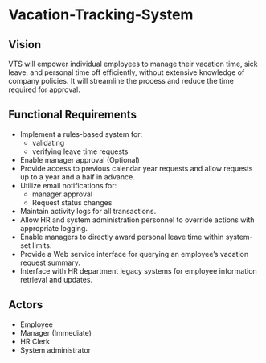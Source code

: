 # Vacation-Tracking-System

## Vision

VTS will empower individual employees to manage their vacation time, sick leave, and personal time off efficiently, without extensive knowledge of company policies. It will streamline the process and reduce the time required for approval.

## Functional Requirements

- Implement a rules-based system for:
  - validating
  - verifying leave time requests
- Enable manager approval (Optional)
- Provide access to previous calendar year requests and allow requests up to a year and a half in advance.
- Utilize email notifications for:
  -  manager approval
  -  Request status changes
- Maintain activity logs for all transactions.
- Allow HR and system administration personnel to override actions with appropriate logging.
- Enable managers to directly award personal leave time within system-set limits.
- Provide a Web service interface for querying an employee’s vacation request summary.
- Interface with HR department legacy systems for employee information retrieval and updates.

## Actors

- Employee
- Manager (Immediate)
- HR Clerk
- System administrator

